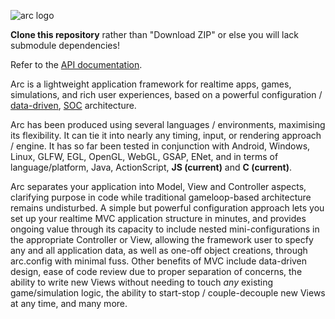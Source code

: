 ![arc logo](https://cloud.githubusercontent.com/assets/7487822/10715923/e2e9d2e2-7b2f-11e5-84b4-de43f232d061.gif)

**Clone this repository** rather than "Download ZIP" or else you will lack submodule dependencies!

Refer to the [API documentation](http://arcaneingenuity.github.io/arc/).

Arc is a lightweight application framework for realtime apps, games, simulations, and rich user experiences, based on a powerful configuration / [data-driven](https://en.wikipedia.org/wiki/Data-driven_programming), [SOC](https://en.wikipedia.org/wiki/Separation_of_concerns) architecture.

Arc has been produced using several languages / environments, maximising its flexibility. It can tie it into nearly any timing, input, or rendering approach / engine. It has so far been tested in conjunction with Android, Windows, Linux, GLFW, EGL, OpenGL, WebGL, GSAP, ENet, and in terms of language/platform, Java, ActionScript, **JS (current)** and **C (current)**.

Arc separates your application into Model, View and Controller aspects, clarifying purpose in code while traditional gameloop-based architecture remains undisturbed. A simple but powerful configuration approach lets you set up your realtime MVC application structure in minutes, and provides ongoing value through its capacity to include nested mini-configurations in the appropriate Controller or View, allowing the framework user to specfy any and all application data, as well as one-off object creations, through arc.config with minimal fuss. Other benefits of MVC include data-driven design, ease of code review due to proper separation of concerns, the ability to write new Views without needing to touch _any_ existing game/simulation logic, the ability to start-stop / couple-decouple new Views at any time, and many more.